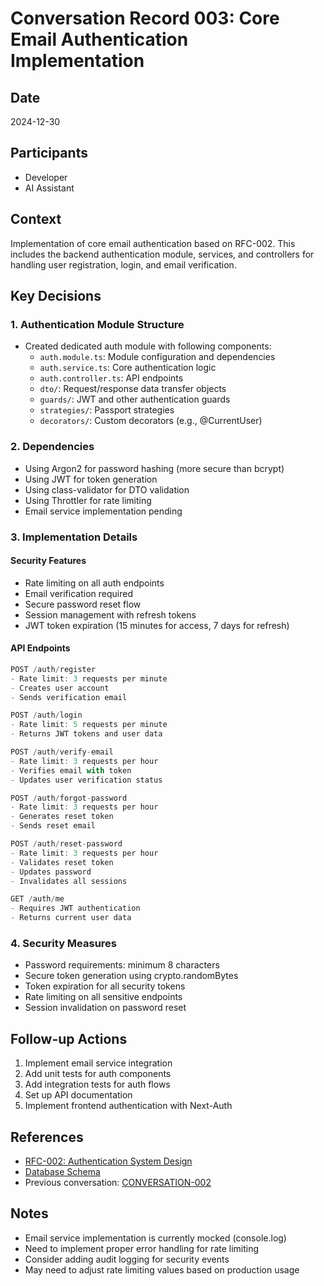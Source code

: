 # Conversation Record 003: Core Email Authentication Implementation

## Date
2024-12-30

## Participants
- Developer
- AI Assistant

## Context
Implementation of core email authentication based on RFC-002. This includes the backend authentication module, services, and controllers for handling user registration, login, and email verification.

## Key Decisions

### 1. Authentication Module Structure
- Created dedicated auth module with following components:
  - `auth.module.ts`: Module configuration and dependencies
  - `auth.service.ts`: Core authentication logic
  - `auth.controller.ts`: API endpoints
  - `dto/`: Request/response data transfer objects
  - `guards/`: JWT and other authentication guards
  - `strategies/`: Passport strategies
  - `decorators/`: Custom decorators (e.g., @CurrentUser)

### 2. Dependencies
- Using Argon2 for password hashing (more secure than bcrypt)
- Using JWT for token generation
- Using class-validator for DTO validation
- Using Throttler for rate limiting
- Email service implementation pending

### 3. Implementation Details

#### Security Features
- Rate limiting on all auth endpoints
- Email verification required
- Secure password reset flow
- Session management with refresh tokens
- JWT token expiration (15 minutes for access, 7 days for refresh)

#### API Endpoints
```typescript
POST /auth/register
- Rate limit: 3 requests per minute
- Creates user account
- Sends verification email

POST /auth/login
- Rate limit: 5 requests per minute
- Returns JWT tokens and user data

POST /auth/verify-email
- Rate limit: 3 requests per hour
- Verifies email with token
- Updates user verification status

POST /auth/forgot-password
- Rate limit: 3 requests per hour
- Generates reset token
- Sends reset email

POST /auth/reset-password
- Rate limit: 3 requests per hour
- Validates reset token
- Updates password
- Invalidates all sessions

GET /auth/me
- Requires JWT authentication
- Returns current user data
```

### 4. Security Measures
- Password requirements: minimum 8 characters
- Secure token generation using crypto.randomBytes
- Token expiration for all security tokens
- Rate limiting on all sensitive endpoints
- Session invalidation on password reset

## Follow-up Actions
1. Implement email service integration
2. Add unit tests for auth components
3. Add integration tests for auth flows
4. Set up API documentation
5. Implement frontend authentication with Next-Auth

## References
- [RFC-002: Authentication System Design](../rfc/RFC-002-Authentication.md)
- [Database Schema](../DATABASE.md)
- Previous conversation: [CONVERSATION-002](./CONVERSATION-002-Auth-Schema-Implementation.md)

## Notes
- Email service implementation is currently mocked (console.log)
- Need to implement proper error handling for rate limiting
- Consider adding audit logging for security events
- May need to adjust rate limiting values based on production usage 